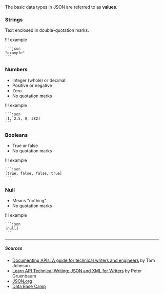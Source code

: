 The basic data types in JSON are referred to as **values**.

### Strings
Text enclosed in double-quotation marks.

!!! example

    ```json
    "example"
    ```

### Numbers
- Integer (whole) or decimal
- Positive or negative
- Zero
- No quotation marks

!!! example

    ```json
    [1, 2.5, 0, 382]
    ```

### Booleans
- True or false
- No quotation marks

!!! example

    ```json
    [true, false, false, true]
    ```

### Null

- Means "nothing"
- No quotation marks

!!! example

    ```json
    [null]
    ```

***

##### Sources
- [Documenting APIs: A guide for technical writers and engineers](https://idratherbewriting.com/learnapidoc/) by Tom Johnson
- [Learn API Technical Writing: JSON and XML for Writers](https://www.udemy.com/course/api-documentation-1-json-and-xml/) by Peter Gruenbaum
- [JSON.org](https://www.json.org/json-en.html)
- [Data Base Camp](https://databasecamp.de/en/data/json-en)